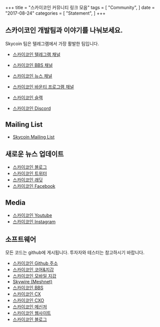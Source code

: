+++
title = "스카이코인 커뮤니티 링크 모음"
tags = [
    "Community",
]
date = "2017-08-24"
categories = [
    "Statement",
]
+++

스카이코인 개발팀과 이야기를 나눠보세요.
--------------------------

Skycoin 팀은 텔레그램에서 가장 활발한 팀입니다.

* [스카이코인 텔레그램 채널](https://t.me/Skycoin)
* [스카이코인 BBS 채널](https://t.me/skycoinbbs)
* [스카이코인 뉴스 채널](https://t.me/skycoinnews)
* [스카이코인 바운티 프로그램 채널](https://t.me/skycoinbounty)

* [스카이코인 슬랙](https://skycoin.herokuapp.com)
* [스카이코인 Discord](https://discord.gg/MTepVHE)

Mailing List
------------

* [Skycoin Mailing List](http://eepurl.com/c4DyAv)

새로운 뉴스 업데이트
------------

* [스카이코인 블로그](https://blog.skycoin.net)
* [스카이코인 트위터](https://twitter.com/skycoinproject)
* [스카이코인 래딧](https://reddit.com/r/skycoinproject)
* [스카이코인 Facebook](https://www.facebook.com/skycoinproject)

Media
-----

* [스카이코인 Youtube](https://www.youtube.com/channel/UCzLASufel2No4vSt4rudHSQ)
* [스카이코인 Instagram](https://www.instagram.com/skycoinproject/)

소프트웨어
--------

모든 코드는 github에 게시됩니다. 투자자와 테스터는 참고하시기 바랍니다.

* [스카이코인 Github 주소](https://github.com/skycoin)
* [스카이코인 코어&지갑](https://github.com/skycoin/skycoin)
* [스카이코인 모바일 지갑](https://github.com/skycoin/skycoin-mobilewallet)
* [Skywire (Meshnet)](https://github.com/skycoin/skywire)
* [스카이코인 BBS](https://github.com/skycoin/bbs)
* [스카이코인 CX](https://github.com/skycoin/cx)
* [스카이코인 CXO](https://github.com/skycoin/cxo)
* [스카이코인 메신저](https://github.com/skycoin/net)
* [스카이코인 웹사이트](https://github.com/skycoin/skycoin.net)
* [스카이코인 블로그](https://github.com/skycoin/blog)
